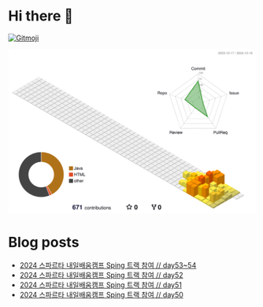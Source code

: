 # Hi there 👋
<a href="https://gitmoji.dev">
  <img
    src="https://img.shields.io/badge/gitmoji-%20😜%20😍-FFDD67.svg?style=flat-square"
    alt="Gitmoji"
  />
</a>

<!--
**chews26/chews26** is a ✨ _special_ ✨ repository because its `README.md` (this file) appears on your GitHub profile.

Here are some ideas to get you started:

- 🔭 I’m currently working on ...
- 🌱 I’m currently learning ...
- 👯 I’m looking to collaborate on ...
- 🤔 I’m looking for help with ...
- 💬 Ask me about ...
- 📫 How to reach me: ...
- 😄 Pronouns: ...
- ⚡ Fun fact: ...
-->
![](./profile-3d-contrib/profile-season-animate.svg)

# Blog posts
<!-- BLOG-POST-LIST:START -->
- [2024 스파르타 내일배움캠프 Sping 트랙 참여 // day53~54](https://shinelee26.tistory.com/59)
- [2024 스파르타 내일배움캠프 Sping 트랙 참여 // day52](https://shinelee26.tistory.com/58)
- [2024 스파르타 내일배움캠프 Sping 트랙 참여 // day51](https://shinelee26.tistory.com/57)
- [2024 스파르타 내일배움캠프 Sping 트랙 참여 // day50](https://shinelee26.tistory.com/56)
<!-- BLOG-POST-LIST:END -->
